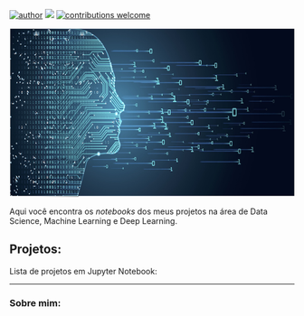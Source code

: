 [![author](https://img.shields.io/badge/author-andrebastos85-red.svg)](https://www.linkedin.com/in/) 
[![](https://img.shields.io/badge/python-3.7+-blue.svg)](https://www.python.org/downloads/release/python-365/)
[![contributions welcome](https://img.shields.io/badge/contributions-welcome-brightgreen.svg?style=flat)](https://github.com/andrebastos85)

<p align="center">
  <img src="/Banner1.jpg" width="900" height="300" >
</p>

Aqui você encontra os *notebooks* dos meus projetos na área de Data Science, Machine Learning e Deep Learning.

## Projetos:
Lista de projetos em Jupyter Notebook:


---

### Sobre mim:


